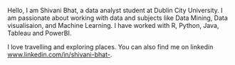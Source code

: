 Hello,
I am Shivani Bhat, a data analyst student at Dublin City University. I am passionate about working with data and subjects like Data Mining, Data visualisaion, and Machine Learning.
I have worked with R, Python, Java, Tableau and PowerBI. 

I love travelling and exploring places. You can also find me on linkedin www.linkedin.com/in/shivani-bhat-.


